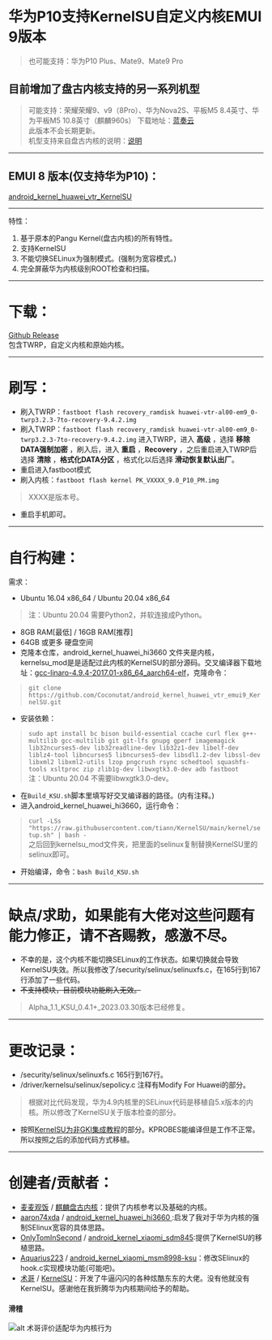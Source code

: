 # 华为P10支持KernelSU自定义内核EMUI 9版本  
> 也可能支持：华为P10 Plus、Mate9、Mate9 Pro
## 目前增加了盘古内核支持的另一系列机型
> 可能支持：荣耀荣耀9、v9（8Pro）、华为Nova2S、平板M5 8.4英寸、华为平板M5 10.8英寸（麒麟960s）
下载地址：[蓝奏云](https://wwcy.lanzoum.com/iht1X0rqwyuf)  
此版本不会长期更新。  
机型支持来自盘古内核的说明：[说明](https://gitee.com/maimaiguanfan/Pangu9.1EROFS)
***
## EMUI 8 版本(仅支持华为P10)：  
[android_kernel_huawei_vtr_KernelSU](https://github.com/Coconutat/android_kernel_huawei_vtr_KernelSU)  
***
特性：
 1. 基于原本的Pangu Kernel(盘古内核)的所有特性。
 2. 支持KernelSU
 3. 不能切换SELinux为强制模式。(强制为宽容模式。)
 4. 完全屏蔽华为内核级别ROOT检查和扫描。  
***  
# 下载：  
[Github Release](https://github.com/Coconutat/android_kernel_huawei_vtr_emui9_KernelSU/releases/)  
包含TWRP，自定义内核和原始内核。  
***  
# 刷写：  
 + 刷入TWRP：`fastboot flash recovery_ramdisk huawei-vtr-al00-em9_0-twrp3.2.3-7to-recovery-9.4.2.img` 
 + 刷入TWRP：`fastboot flash recovery_ramdisk huawei-vtr-al00-em9_0-twrp3.2.3-7to-recovery-9.4.2.img` 
 进入TWRP，进入 **高级** ，选择 **移除DATA强制加密** ，刷入后，进入 **重启** ，**Recovery** ，之后重启进入TWRP后选择 **清除** ，**格式化DATA分区** ，格式化以后选择 **滑动恢复默认出厂**。  
 + 重启进入fastboot模式
 + 刷入内核：`fastboot flash kernel PK_VXXXX_9.0_P10_PM.img`  
 > XXXX是版本号。
 + 重启手机即可。
***   
# 自行构建：  
需求：  
 + Ubuntu 16.04 x86_64 / Ubuntu 20.04 x86_64  
 > 注：Ubuntu 20.04 需要Python2，并软连接成Python。  
 + 8GB RAM[最低] / 16GB RAM[推荐]
 + 64GB 或更多 硬盘空间
 + 克隆本仓库，android_kernel_huawei_hi3660 文件夹是内核，kernelsu_mod是是适配过此内核的KernelSU的部分源码。交叉编译器下载地址：[gcc-linaro-4.9.4-2017.01-x86_64_aarch64-elf](https://releases.linaro.org/components/toolchain/binaries/4.9-2017.01/aarch64-elf/gcc-linaro-4.9.4-2017.01-x86_64_aarch64-elf.tar.xz)，克隆命令：
 > `git clone https://github.com/Coconutat/android_kernel_huawei_vtr_emui9_KernelSU.git`  
 + 安装依赖：
 > `sudo apt install bc bison build-essential ccache curl flex g++-multilib gcc-multilib git git-lfs gnupg gperf imagemagick lib32ncurses5-dev lib32readline-dev lib32z1-dev libelf-dev liblz4-tool libncurses5 libncurses5-dev libsdl1.2-dev libssl-dev libxml2 libxml2-utils lzop pngcrush rsync schedtool squashfs-tools xsltproc zip zlib1g-dev libwxgtk3.0-dev adb fastboot`  
 > 注：Ubuntu 20.04 不需要libwxgtk3.0-dev。
 + 在`Build_KSU.sh`脚本里填写好交叉编译器的路径。(内有注释。)
 + 进入android_kernel_huawei_hi3660，运行命令：  
 > `curl -LSs "https://raw.githubusercontent.com/tiann/KernelSU/main/kernel/setup.sh" | bash -`  
之后回到kernelsu_mod文件夹，把里面的selinux复制替换KernelSU里的selinux即可。
 + 开始编译，命令：`bash Build_KSU.sh`
***
# 缺点/求助，如果能有大佬对这些问题有能力修正，请不吝赐教，感激不尽。
 + 不幸的是，这个内核不能切换SELinux的工作状态。如果切换就会导致KernelSU失效。所以我修改了/security/selinux/selinuxfs.c，在165行到167行添加了一些代码。
 + ~~不支持模块，目前模块功能刷入无效。~~   
> Alpha_1.1_KSU_0.4.1+_2023.03.30版本已经修复。  
***
# 更改记录：
 + /security/selinux/selinuxfs.c 165行到167行。  
 + /driver/kernelsu/selinux/sepolicy.c 注释有Modify For Huawei的部分。  
 > 根据对比代码发现，华为4.9内核里的SELinux代码是移植自5.x版本的内核。所以修改了KernelSU关于版本检查的部分。
 + 按照[KernelSU为非GKI集成教程](https://kernelsu.org/zh_CN/guide/how-to-integrate-for-non-gki.html)的部分。KPROBES能编译但是工作不正常。所以按照之后的添加代码方式移植。  
***
# 创建者/贡献者： 
 + [麦麦观饭](https://github.com/maimaiguanfan) / [麒麟盘古内核](https://github.com/maimaiguanfan/android_kernel_huawei_hi3660/)：提供了内核参考以及基础的内核。  
 + [aaron74xda](https://github.com/aaron74xda) / [android_kernel_huawei_hi3660
](https://github.com/aaron74xda/android_kernel_huawei_hi3660):启发了我对于华为内核的强制SElinux宽容的具体思路。
 + [OnlyTomInSecond](https://github.com/OnlyTomInSecond) / [android_kernel_xiaomi_sdm845](https://github.com/OnlyTomInSecond/android_kernel_xiaomi_sdm845):提供了KernelSU的移植思路。  
 + [Aquarius223](https://github.com/Aquarius223) / [android_kernel_xiaomi_msm8998-ksu](https://github.com/sticpaper/android_kernel_xiaomi_msm8998-ksu)：修改SElinux的hook.c实现模块功能(可能吧)。  
 + [术哥](https://github.com/tiann) / [KernelSU](https://github.com/tiann)：开发了牛逼闪闪的各种炫酷东东的大佬。没有他就没有KernelSU。感谢他在我折腾华为内核期间给予的帮助。  


#### 滑稽  
![alt 术哥评价适配华为内核行为](https://s1.ax1x.com/2023/03/29/ppgmvo4.png)
